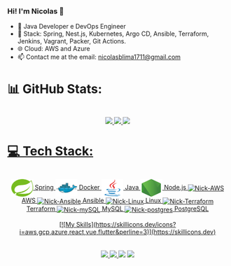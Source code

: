 ### Hi! I'm Nicolas 👋


- 🔭 Java Developer e DevOps Engineer
- 🌱 Stack: Spring, Nest.js, Kubernetes, Argo CD, Ansible, Terraform, Jenkins, Vagrant, Packer, Git Actions.
- 🌐 Cloud: AWS and Azure
- 📫 Contact me at the email: nicolasblima1711@gmail.com

# 📊 GitHub Stats:
<div align="center"><br>
  <a href="https://github.com/nicolas-limadev">
  <img height="180em" src="https://github-readme-stats.vercel.app/api/top-langs/?username=nicolas-limadev&show_icons=false&theme=dracula&include_all_commits=true&count_private=true&layout=compact"/>
  <img height="180em" src="https://github-readme-stats.vercel.app/api?username=nicolas-limadev&layout=compact&langs_count=7&theme=dracula"/>
  <img height="180em" src="https://github-readme-streak-stats.herokuapp.com/?user=nicolas-limadev&theme=dark&hide_border=false"/>
    
</div>
    
# 💻 Tech Stack:
<div style="display: inline_block" align="center"><br>
<img align="center" alt="Nick-Spring" height="40" width="50" src="https://raw.githubusercontent.com/devicons/devicon/master/icons/spring/spring-original.svg">
Spring
<img align="center" alt="Nick-Docker" height="40" width="50" src="https://raw.githubusercontent.com/devicons/devicon/master/icons/docker/docker-original.svg">
Docker
<img align="center" alt="Nick-Java" height="40" width="50" src="https://raw.githubusercontent.com/devicons/devicon/master/icons/java/java-original.svg">
Java
<img align="center" alt="Nick-node" height="40" width="50" src="https://raw.githubusercontent.com/devicons/devicon/master/icons/nodejs/nodejs-original.svg"> 
Node.js
<img align="center" alt="Nick-AWS" height="40" width="50" src="https://cdn.jsdelivr.net/gh/devicons/devicon/icons/amazonwebservices/amazonwebservices-original-wordmark.svg"> 
AWS
<img align="center" alt="Nick-Ansible" height="40" width="50" src="https://cdn.jsdelivr.net/gh/devicons/devicon/icons/ansible/ansible-original-wordmark.svg"> 
Ansible
<img align="center" alt="Nick-Linux" height="40" width="50" src="https://cdn.jsdelivr.net/gh/devicons/devicon/icons/linux/linux-original.svg"> 
Linux
<img align="center" alt="Nick-Terraform" height="40" width="50" src="https://cdn.jsdelivr.net/gh/devicons/devicon/icons/terraform/terraform-original.svg"> 
Terraform
<img align="center" alt="Nick-mySQL" height="40" width="50" src="https://cdn.jsdelivr.net/gh/devicons/devicon/icons/mysql/mysql-original-wordmark.svg"> 
MySQL
<img align="center" alt="Nick-postgres" height="40" width="50" src="https://cdn.jsdelivr.net/gh/devicons/devicon/icons/postgresql/postgresql-original-wordmark.svg"> 
PostgreSQL
</div>
<div style="display: inline_block" align="center"><br>
[![My Skills](https://skillicons.dev/icons?i=aws,gcp,azure,react,vue,flutter&perline=3)](https://skillicons.dev)
</div>
<br>
<br>
<div align="center"> 
  <a href="https://www.youtube.com/channel/UCjoqwpsiXuPCzUy7oFpxaQg" target="_blank"><img src="https://img.shields.io/badge/YouTube-FF0000?style=for-the-badge&logo=youtube&logoColor=white" target="_blank">
</a>
 	<a href="https://www.twitch.tv/bytebr" target="_blank"><img src="https://img.shields.io/badge/Twitch-9146FF?style=for-the-badge&logo=twitch&logoColor=white" target="_blank">
</a>
  <a href = "mailto:nicolasblima1711@gmail.com"><img src="https://img.shields.io/badge/-Gmail-%23333?style=for-the-badge&logo=gmail&logoColor=white" target="_blank"></a>
  <a href="https://www.linkedin.com/in/nicolaslima1/" target="_blank"><img src="https://img.shields.io/badge/-LinkedIn-%230077B5?style=for-the-badge&logo=linkedin&logoColor=white" target="_blank">
  <br>
